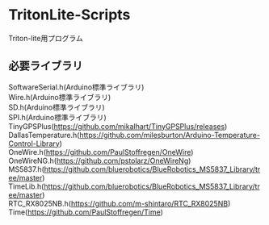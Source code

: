 # TritonLite-Scripts
Triton-lite用プログラム

## 必要ライブラリ

SoftwareSerial.h(Arduino標準ライブラリ)  
Wire.h(Arduino標準ライブラリ)  
SD.h(Arduino標準ライブラリ)  
SPI.h(Arduino標準ライブラリ)  
TinyGPSPlus(https://github.com/mikalhart/TinyGPSPlus/releases)  
DallasTemperature.h(https://github.com/milesburton/Arduino-Temperature-Control-Library)  
OneWire.h(https://github.com/PaulStoffregen/OneWire)  
OneWireNG.h(https://github.com/pstolarz/OneWireNg)
MS5837.h(https://github.com/bluerobotics/BlueRobotics_MS5837_Library/tree/master)  
TimeLib.h(https://github.com/bluerobotics/BlueRobotics_MS5837_Library/tree/master)  
RTC_RX8025NB.h(https://github.com/m-shintaro/RTC_RX8025NB)  
Time(https://github.com/PaulStoffregen/Time) 
